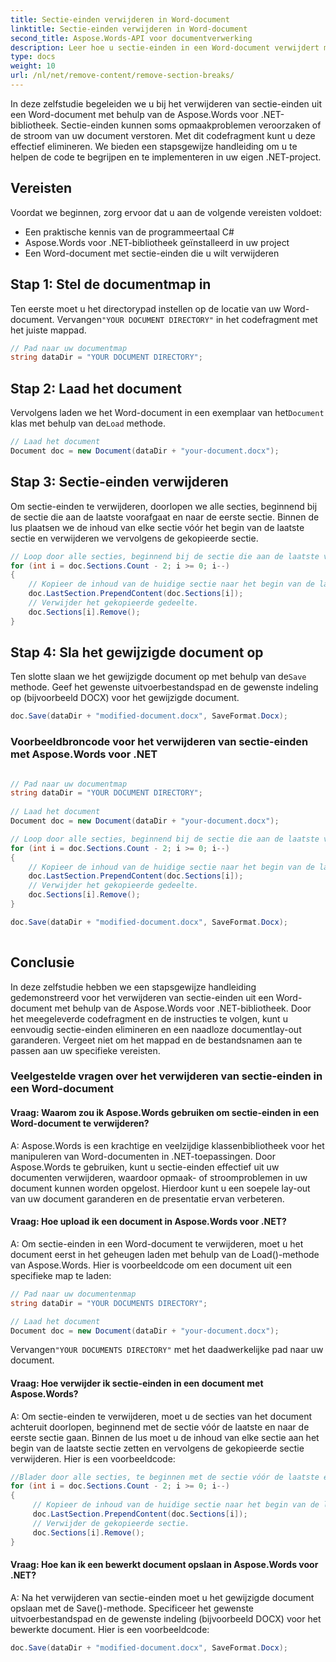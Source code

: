 ```yaml
---
title: Sectie-einden verwijderen in Word-document
linktitle: Sectie-einden verwijderen in Word-document
second_title: Aspose.Words-API voor documentverwerking
description: Leer hoe u sectie-einden in een Word-document verwijdert met behulp van de Aspose.Words-bibliotheek voor .NET. Elimineer effectief sectie-einden die de opmaak van uw document kunnen verstoren.
type: docs
weight: 10
url: /nl/net/remove-content/remove-section-breaks/
---
```

In deze zelfstudie begeleiden we u bij het verwijderen van sectie-einden uit een Word-document met behulp van de Aspose.Words voor .NET-bibliotheek. Sectie-einden kunnen soms opmaakproblemen veroorzaken of de stroom van uw document verstoren. Met dit codefragment kunt u deze effectief elimineren. We bieden een stapsgewijze handleiding om u te helpen de code te begrijpen en te implementeren in uw eigen .NET-project.

## Vereisten
Voordat we beginnen, zorg ervoor dat u aan de volgende vereisten voldoet:
- Een praktische kennis van de programmeertaal C#
- Aspose.Words voor .NET-bibliotheek geïnstalleerd in uw project
- Een Word-document met sectie-einden die u wilt verwijderen

## Stap 1: Stel de documentmap in
 Ten eerste moet u het directorypad instellen op de locatie van uw Word-document. Vervangen`"YOUR DOCUMENT DIRECTORY"` in het codefragment met het juiste mappad.

```csharp
// Pad naar uw documentmap
string dataDir = "YOUR DOCUMENT DIRECTORY";
```

## Stap 2: Laad het document
 Vervolgens laden we het Word-document in een exemplaar van het`Document` klas met behulp van de`Load` methode.

```csharp
// Laad het document
Document doc = new Document(dataDir + "your-document.docx");
```

## Stap 3: Sectie-einden verwijderen
Om sectie-einden te verwijderen, doorlopen we alle secties, beginnend bij de sectie die aan de laatste voorafgaat en naar de eerste sectie. Binnen de lus plaatsen we de inhoud van elke sectie vóór het begin van de laatste sectie en verwijderen we vervolgens de gekopieerde sectie.

```csharp
// Loop door alle secties, beginnend bij de sectie die aan de laatste voorafgaat en ga naar de eerste sectie.
for (int i = doc.Sections.Count - 2; i >= 0; i--)
{
    // Kopieer de inhoud van de huidige sectie naar het begin van de laatste sectie.
    doc.LastSection.PrependContent(doc.Sections[i]);
    // Verwijder het gekopieerde gedeelte.
    doc.Sections[i].Remove();
}
```

## Stap 4: Sla het gewijzigde document op
Ten slotte slaan we het gewijzigde document op met behulp van de`Save` methode. Geef het gewenste uitvoerbestandspad en de gewenste indeling op (bijvoorbeeld DOCX) voor het gewijzigde document.

```csharp
doc.Save(dataDir + "modified-document.docx", SaveFormat.Docx);
```

### Voorbeeldbroncode voor het verwijderen van sectie-einden met Aspose.Words voor .NET
 
```csharp

// Pad naar uw documentmap
string dataDir = "YOUR DOCUMENT DIRECTORY"; 
 
// Laad het document
Document doc = new Document(dataDir + "your-document.docx");

// Loop door alle secties, beginnend bij de sectie die aan de laatste voorafgaat en ga naar de eerste sectie.
for (int i = doc.Sections.Count - 2; i >= 0; i--)
{
	// Kopieer de inhoud van de huidige sectie naar het begin van de laatste sectie.
	doc.LastSection.PrependContent(doc.Sections[i]);
	// Verwijder het gekopieerde gedeelte.
	doc.Sections[i].Remove();
}

doc.Save(dataDir + "modified-document.docx", SaveFormat.Docx);
        
```

## Conclusie
In deze zelfstudie hebben we een stapsgewijze handleiding gedemonstreerd voor het verwijderen van sectie-einden uit een Word-document met behulp van de Aspose.Words voor .NET-bibliotheek. Door het meegeleverde codefragment en de instructies te volgen, kunt u eenvoudig sectie-einden elimineren en een naadloze documentlay-out garanderen. Vergeet niet om het mappad en de bestandsnamen aan te passen aan uw specifieke vereisten.

### Veelgestelde vragen over het verwijderen van sectie-einden in een Word-document

#### Vraag: Waarom zou ik Aspose.Words gebruiken om sectie-einden in een Word-document te verwijderen?

A: Aspose.Words is een krachtige en veelzijdige klassenbibliotheek voor het manipuleren van Word-documenten in .NET-toepassingen. Door Aspose.Words te gebruiken, kunt u sectie-einden effectief uit uw documenten verwijderen, waardoor opmaak- of stroomproblemen in uw document kunnen worden opgelost. Hierdoor kunt u een soepele lay-out van uw document garanderen en de presentatie ervan verbeteren.

#### Vraag: Hoe upload ik een document in Aspose.Words voor .NET?

A: Om sectie-einden in een Word-document te verwijderen, moet u het document eerst in het geheugen laden met behulp van de Load()-methode van Aspose.Words. Hier is voorbeeldcode om een document uit een specifieke map te laden:

```csharp
// Pad naar uw documentenmap
string dataDir = "YOUR DOCUMENTS DIRECTORY";

// Laad het document
Document doc = new Document(dataDir + "your-document.docx");
```

 Vervangen`"YOUR DOCUMENTS DIRECTORY"` met het daadwerkelijke pad naar uw document.

#### Vraag: Hoe verwijder ik sectie-einden in een document met Aspose.Words?

A: Om sectie-einden te verwijderen, moet u de secties van het document achteruit doorlopen, beginnend met de sectie vóór de laatste en naar de eerste sectie gaan. Binnen de lus moet u de inhoud van elke sectie aan het begin van de laatste sectie zetten en vervolgens de gekopieerde sectie verwijderen. Hier is een voorbeeldcode:

```csharp
//Blader door alle secties, te beginnen met de sectie vóór de laatste en ga naar de eerste sectie.
for (int i = doc.Sections.Count - 2; i >= 0; i--)
{
     // Kopieer de inhoud van de huidige sectie naar het begin van de laatste sectie.
     doc.LastSection.PrependContent(doc.Sections[i]);
     // Verwijder de gekopieerde sectie.
     doc.Sections[i].Remove();
}
```

#### Vraag: Hoe kan ik een bewerkt document opslaan in Aspose.Words voor .NET?

A: Na het verwijderen van sectie-einden moet u het gewijzigde document opslaan met de Save()-methode. Specificeer het gewenste uitvoerbestandspad en de gewenste indeling (bijvoorbeeld DOCX) voor het bewerkte document. Hier is een voorbeeldcode:

```csharp
doc.Save(dataDir + "modified-document.docx", SaveFormat.Docx);
```
